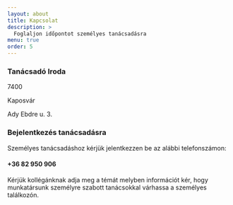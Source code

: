 ```yaml
---
layout: about
title: Kapcsolat
description: >
  Foglaljon időpontot személyes tanácsadásra
menu: true
order: 5
---
```

### Tanácsadó Iroda
7400

Kaposvár

Ady Ebdre u. 3.


### Bejelentkezés tanácsadásra

Személyes tanácsadáshoz kérjük jelentkezzen be az alábbi telefonszámon:

#### +36 82 950 906

Kérjük kollégánknak adja meg a témát melyben információt kér, hogy munkatársunk személyre szabott tanácsokkal várhassa a személyes találkozón.
